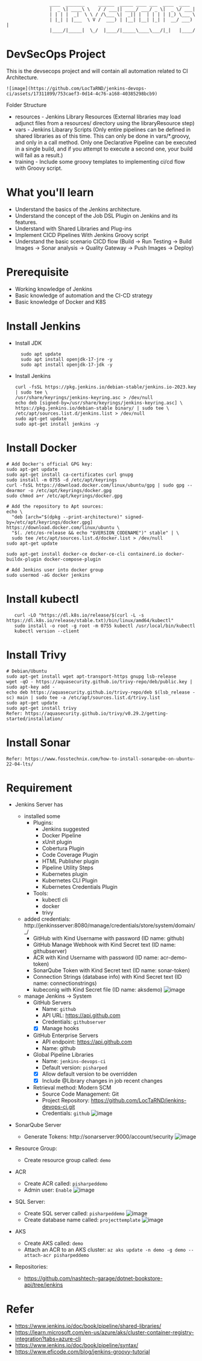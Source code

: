 
					____  _______     ______  _____ ____ ___  ____  ____  
					|  _ \| ____\ \   / / ___|| ____/ ___/ _ \|  _ \/ ___| 
					| | | |  _|  \ \ / /\___ \|  _|| |  | | | | |_) \___ \ 
					| |_| | |___  \ V /  ___) | |__| |__| |_| |  __/ ___) |
					|____/|_____|  \_/  |____/|_____\____\___/|_|   |____/ 

# DevSecOps Project
This is the devsecops project and will contain all automation related to CI Architecture. 

	![image](https://github.com/LocTaRND/jenkins-devops-ci/assets/17311899/753caef3-0d14-4c76-a168-40385298bcb9)

 
Folder Structure
 - resources - Jenkins Library Resources (External libraries may load adjunct files from a resources/ directory using the libraryResource step)
 - vars - Jenkins Libarary Scripts (Only entire pipelines can be defined in shared libraries as of this time. This can only be done in vars/*.groovy, and only in a call method. Only one Declarative Pipeline can be executed in a single build, and if you attempt to execute a second one, your build will fail as a result.)
 - training - Include some groovy templates to implementing ci/cd flow with Groovy script.

# What you'll learn
- Understand the basics of the Jenkins architecture.
- Understand the concept of the Job DSL Plugin on Jenkins and its features.
- Understand with Shared Libraries and Plug-ins
- Implement CICD Pipelines With Jenkins Groovy script
- Understand the basic scenario CICD flow (Build -> Run Testing -> Build Images -> Sonar analysis -> Quality Gateway -> Push Images -> Deploy)

# Prerequisite
- Working knowledge of Jenkins
- Basic knowledge of automation and the CI-CD strategy
- Basic knowledge of Docker and K8S

# Install Jenkins
- Install JDK
  	```
      sudo apt update
      sudo apt install openjdk-17-jre -y
      sudo apt install openjdk-17-jdk -y
   	```
- Install Jenkins
  	```
   curl -fsSL https://pkg.jenkins.io/debian-stable/jenkins.io-2023.key | sudo tee \
  /usr/share/keyrings/jenkins-keyring.asc > /dev/null
   echo deb [signed-by=/usr/share/keyrings/jenkins-keyring.asc] \
  https://pkg.jenkins.io/debian-stable binary/ | sudo tee \
  /etc/apt/sources.list.d/jenkins.list > /dev/null
   sudo apt-get update
   sudo apt-get install jenkins -y
   	```
# Install Docker
```
# Add Docker's official GPG key:
sudo apt-get update
sudo apt-get install ca-certificates curl gnupg
sudo install -m 0755 -d /etc/apt/keyrings
curl -fsSL https://download.docker.com/linux/ubuntu/gpg | sudo gpg --dearmor -o /etc/apt/keyrings/docker.gpg
sudo chmod a+r /etc/apt/keyrings/docker.gpg

# Add the repository to Apt sources:
echo \
  "deb [arch="$(dpkg --print-architecture)" signed-by=/etc/apt/keyrings/docker.gpg] https://download.docker.com/linux/ubuntu \
  "$(. /etc/os-release && echo "$VERSION_CODENAME")" stable" | \
  sudo tee /etc/apt/sources.list.d/docker.list > /dev/null
sudo apt-get update

sudo apt-get install docker-ce docker-ce-cli containerd.io docker-buildx-plugin docker-compose-plugin

# Add Jenkins user into docker group
sudo usermod -aG docker jenkins
```

# Install kubectl
```
   curl -LO "https://dl.k8s.io/release/$(curl -L -s https://dl.k8s.io/release/stable.txt)/bin/linux/amd64/kubectl"
   sudo install -o root -g root -m 0755 kubectl /usr/local/bin/kubectl
   kubectl version --client
```

# Install Trivy
```
# Debian/Ubuntu 
sudo apt-get install wget apt-transport-https gnupg lsb-release
wget -qO - https://aquasecurity.github.io/trivy-repo/deb/public.key | sudo apt-key add -
echo deb https://aquasecurity.github.io/trivy-repo/deb $(lsb_release -sc) main | sudo tee -a /etc/apt/sources.list.d/trivy.list
sudo apt-get update
sudo apt-get install trivy
Refer: https://aquasecurity.github.io/trivy/v0.29.2/getting-started/installation/
```

# Install Sonar
```
Refer: https://www.fosstechnix.com/how-to-install-sonarqube-on-ubuntu-22-04-lts/
```

# Requirement
- Jenkins Server has
	- installed some
		- Plugins:
			- Jenkins suggested
 			- Docker Pipeline
			- xUnit plugin
			- Cobertura Plugin
			- Code Coverage Plugin
            - HTML Publisher plugin
			- Pipeline Utility Steps
			- Kubernetes plugin
   			- Kubernetes CLI Plugin
			- Kubernetes Credentials Plugin
		- Tools:
			- kubectl cli
			- docker
            - trivy
	- added credentials: http://jenkinsserver:8080/manage/credentials/store/system/domain/_/
		- GitHub with Kind Username with password (ID name: github)
  		- GitHub Manage Webhook with Kind Secret text (ID name: githubserver)	 
		- ACR with Kind Username with password (ID name: acr-demo-token)
		- SonarQube Token with Kind Secret text (ID name: sonar-token)
  		- Connection Strings (database info) with Kind Secret text (ID name: connectionstrings)
		- kubeconig with Kind Secret file (ID name: aksdemo)
  		![image](https://github.com/LocTaRND/jenkins-devops-ci/assets/17311899/ecec5fcf-223b-4de7-b402-0467e0d861dc) 
	- manage Jenkins -> System
 		- GitHub Servers
   			- Name: ```github```
			- API URL: https://api.github.com
			- Credentials: ```githubserver```
           	- [x] Manage hooks   
   		- GitHub Enterprise Servers
			- API endpoint: https://api.github.com
			- Name: github
		- Global Pipeline Libraries
			- Name: ```jenkins-devops-ci```
			- Default version: ```pisharped```
			- [x] Allow default version to be overridden
			- [x] Include @Library changes in job recent changes 
		- Retrieval method: Modern SCM
			- Source Code Management: Git
			- Project Repository: https://github.com/LocTaRND/jenkins-devops-ci.git
			- Credentials: ```github```
    		![image](https://github.com/LocTaRND/jenkins-devops-ci/assets/17311899/6588341e-e645-468c-a6e7-10314b97c094)
 
- SonarQube Server
  	- Generate Tokens: http://sonarserver:9000/account/security
  	![image](https://github.com/LocTaRND/jenkins-devops-ci/assets/17311899/a7564c16-f262-4dc7-9491-e45a3fd68114)

- Resource Group:
	- Create resource group called: ```demo```
- ACR
	- Create ACR called: ```pisharpeddemo ```
  	- Admin user: ```Enable```
  	![image](https://github.com/LocTaRND/jenkins-devops-ci/assets/17311899/3b68abf8-0c03-40b7-9625-ed909572462d)

- SQL Server:
	- Create SQL server called: ```pisharpeddemo```
   	![image](https://github.com/LocTaRND/jenkins-devops-ci/assets/17311899/871904a6-2352-47c1-82a1-76c5f6dbe7ee)
	- Create database name called: ```projecttemplate```
	![image](https://github.com/LocTaRND/jenkins-devops-ci/assets/17311899/fa5eee13-c7da-4c20-a671-c6a3b358c132)
 
- AKS
	- Create AKS called: ```demo```
	- Attach an ACR to an AKS cluster:
   		```az aks update -n demo -g demo --attach-acr pisharpeddemo```
- Repositories:
	- https://github.com/nashtech-garage/dotnet-bookstore-api/tree/jenkins
   
# Refer
- https://www.jenkins.io/doc/book/pipeline/shared-libraries/
- https://learn.microsoft.com/en-us/azure/aks/cluster-container-registry-integration?tabs=azure-cli
- https://www.jenkins.io/doc/book/pipeline/syntax/
- https://www.eficode.com/blog/jenkins-groovy-tutorial
